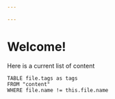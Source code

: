 ```yaml
---

---
```

# Welcome!
Here is a current list of content
```dataview
TABLE file.tags as tags
FROM "content"
WHERE file.name != this.file.name
```
